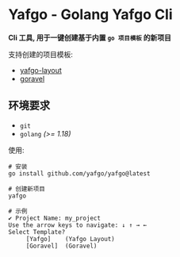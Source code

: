 # Yafgo - Golang Yafgo Cli

**Cli 工具, 用于一键创建基于内置 `go 项目模板` 的新项目**

支持创建的项目模板:

- [yafgo-layout](https://github.com/yafgo/yafgo-layout.git)
- [goravel](https://github.com/goravel/goravel.git)

## 环境要求

- `git`
- `golang` _(>= 1.18)_

使用:

```shell
# 安装
go install github.com/yafgo/yafgo@latest

# 创建新项目
yafgo

# 示例
✔ Project Name: my_project
Use the arrow keys to navigate: ↓ ↑ → ←
Select Template?
     [Yafgo]    (Yafgo Layout)
     [Goravel]  (Goravel)
```
